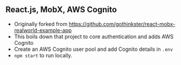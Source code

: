 ## React.js, MobX, AWS Cognito

- Originally forked from https://github.com/gothinkster/react-mobx-realworld-example-app
- This boils down that project to core authentication and adds AWS Cognito
- Create an AWS Cognito user pool and add Cognito details in `.env`
- `npm start` to run locally.
